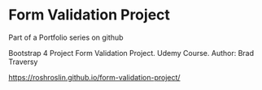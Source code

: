 # Form Validation Project
Part of a Portfolio series on github

Bootstrap 4 Project Form Validation Project. Udemy Course. Author: Brad Traversy

https://roshroslin.github.io/form-validation-project/
